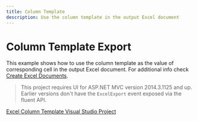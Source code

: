 ```yaml
---
title: Column Template
description: Use the column template in the output Excel document
---
```


# Column Template Export

This example shows how to use the column template as the value of corresponding cell in the output Excel document.
For additional info check [Create Excel Documents](/framework/excel/introduction#create-excel-document).

> This project requires UI for ASP.NET MVC version 2014.3.1125 and up. Earlier versions don't have the `ExcelExport` event exposed via the fluent API.

[Excel Column Template Visual Studio Project](https://github.com/telerik/ui-for-aspnet-mvc-examples/tree/master/grid/column-template-excel)
